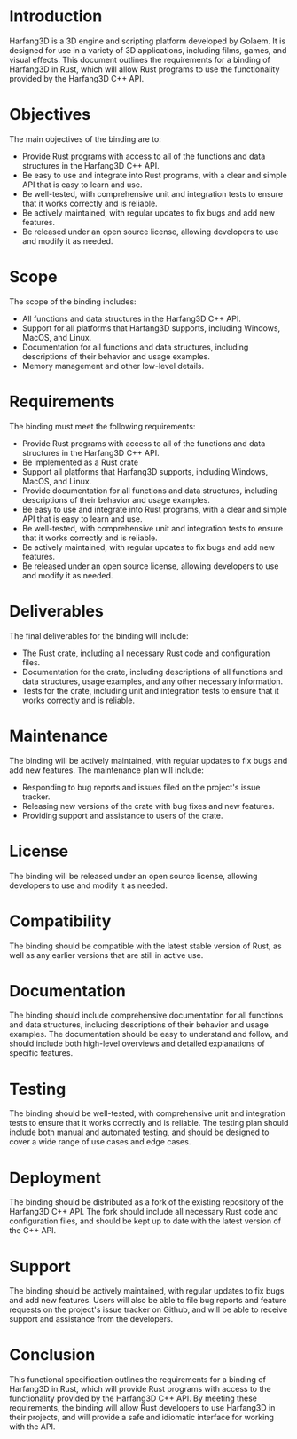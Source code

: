 # Introduction
Harfang3D is a 3D engine and scripting platform developed by Golaem. It is designed for use in a variety of 3D applications, including films, games, and visual effects. This document outlines the requirements for a binding of Harfang3D in Rust, which will allow Rust programs to use the functionality provided by the Harfang3D C++ API.

# Objectives
The main objectives of the binding are to:
* Provide Rust programs with access to all of the functions and data structures in the Harfang3D C++ API.
* Be easy to use and integrate into Rust programs, with a clear and simple API that is easy to learn and use.
* Be well-tested, with comprehensive unit and integration tests to ensure that it works correctly and is reliable.
* Be actively maintained, with regular updates to fix bugs and add new features.
* Be released under an open source license, allowing developers to use and modify it as needed.

# Scope
The scope of the binding includes:
* All functions and data structures in the Harfang3D C++ API.
* Support for all platforms that Harfang3D supports, including Windows, MacOS, and Linux.
* Documentation for all functions and data structures, including descriptions of their behavior and usage examples.
* Memory management and other low-level details.

# Requirements
The binding must meet the following requirements:
* Provide Rust programs with access to all of the functions and data structures in the Harfang3D C++ API.
* Be implemented as a Rust crate
* Support all platforms that Harfang3D supports, including Windows, MacOS, and Linux.
* Provide documentation for all functions and data structures, including descriptions of their behavior and usage examples.
* Be easy to use and integrate into Rust programs, with a clear and simple API that is easy to learn and use.
* Be well-tested, with comprehensive unit and integration tests to ensure that it works correctly and is reliable.
* Be actively maintained, with regular updates to fix bugs and add new features.
* Be released under an open source license, allowing developers to use and modify it as needed.

# Deliverables
The final deliverables for the binding will include:
* The Rust crate, including all necessary Rust code and configuration files.
* Documentation for the crate, including descriptions of all functions and data structures, usage examples, and any other necessary information.
* Tests for the crate, including unit and integration tests to ensure that it works correctly and is reliable.

# Maintenance
The binding will be actively maintained, with regular updates to fix bugs and add new features. The maintenance plan will include:
* Responding to bug reports and issues filed on the project's issue tracker.
* Releasing new versions of the crate with bug fixes and new features.
* Providing support and assistance to users of the crate.

# License
The binding will be released under an open source license, allowing developers to use and modify it as needed. 


# Compatibility
The binding should be compatible with the latest stable version of Rust, as well as any earlier versions that are still in active use.

# Documentation
The binding should include comprehensive documentation for all functions and data structures, including descriptions of their behavior and usage examples. The documentation should be easy to understand and follow, and should include both high-level overviews and detailed explanations of specific features.

# Testing
The binding should be well-tested, with comprehensive unit and integration tests to ensure that it works correctly and is reliable. The testing plan should include both manual and automated testing, and should be designed to cover a wide range of use cases and edge cases.

# Deployment
The binding should be distributed as a fork of the existing repository of the Harfang3D C++ API. The fork should include all necessary Rust code and configuration files, and should be kept up to date with the latest version of the C++ API.

# Support
The binding should be actively maintained, with regular updates to fix bugs and add new features. Users will also be able to file bug reports and feature requests on the project's issue tracker on Github, and will be able to receive support and assistance from the developers.

# Conclusion
This functional specification outlines the requirements for a binding of Harfang3D in Rust, which will provide Rust programs with access to the functionality provided by the Harfang3D C++ API. By meeting these requirements, the binding will allow Rust developers to use Harfang3D in their projects, and will provide a safe and idiomatic interface for working with the API.
<!-- # Overview -->
<!-- # Design Goals -->
<!-- # Walkthrough -->